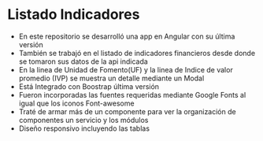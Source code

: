 # Listado Indicadores

- En este repositorio se desarrolló una app en Angular con su última versión
- También se trabajó en el listado de indicadores financieros desde donde se 
  tomaron sus datos de la api indicada
- En la linea de Unidad de Fomento(UF) y la linea de Indice de valor promedio (IVP) se muestra un detalle     mediante un Modal
- Está Integrado con Boostrap última versión
- Fueron incorporadas las fuentes requeridas mediante Google Fonts
  al igual que los iconos Font-awesome
- Traté de armar más de un componente para ver la organización de componentes
  un servicio y los módulos
- Diseño responsivo incluyendo las tablas